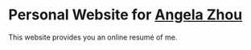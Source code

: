 # Personal Website for [Angela Zhou](https://github.com/aftunivz/angela-cv)

This website provides you an online resumé of me.

<!--
[![Analytics](https://ga-beacon.appspot.com/UA-78646709-2/academic-kickstart/readme?pixel)](https://github.com/igrigorik/ga-beacon)
-->
